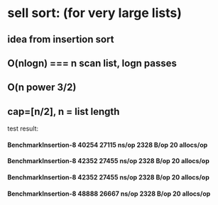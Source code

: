 # sell sort: (for very large lists)
## idea from insertion sort
## O(nlogn) === n scan list, logn passes
## O(n power 3/2)
## cap=[n/2], n = list length

test result:
#### BenchmarkInsertion-8   	   40254	     27115 ns/op	    2328 B/op	      20 allocs/op
#### BenchmarkInsertion-8   	   42352	     27455 ns/op	    2328 B/op	      20 allocs/op
#### BenchmarkInsertion-8   	   42352	     27455 ns/op	    2328 B/op	      20 allocs/op
#### BenchmarkInsertion-8   	   48888	     26667 ns/op	    2328 B/op	      20 allocs/op

